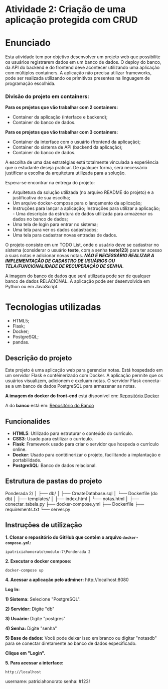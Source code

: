 # Atividade 2: Criação de uma aplicação protegida com CRUD

# Enunciado 

Esta atividade tem por objetivo desenvolver um projeto web que possibilite os usuários registrarem dados em um banco de dados. O deploy do banco, da API do backend e do frontend deve acontecer utilizando uma aplicação com múltiplos containers. A aplicação não precisa utilizar frameworks, pode ser realizada utilizando os primitivos presentes na linguagem de programação escolhida.

### **Divisão do projeto em containers:**

**Para os projetos que vão trabalhar com 2 containers:**

 - Container da aplicação (interface e backend);
 -  Container do banco de dados.

**Para os projetos que vão trabalhar com 3 containers:**

 - Container da interface com o usuário (frontend da aplicação);
 - Container do sistema de API (backend da aplicação); 
 - Container do banco de dados. 

A escolha de uma das estratégias está totalmente vinculada a experiência que o estudante deseja praticar. De qualquer forma, será necessário justificar a escolha da arquitetura utilizada para a solução.

Espera-se encontrar na entrega do projeto:

 - Arquitetura da solução utilizada (no arquivo README do projeto) e a
   justificativa de sua escolha; 
 - Um arquivo docker-compose para o lançamento da aplicação; 
 -  Instruções para lançar a aplicação; Instruções para utilizar a aplicação; - Uma descrição da estrutura de dados utilizada para armazenar os dados no banco de dados;  
 - Uma tela de login para entrar no sistema; 
 - Uma tela para ver os dados cadastrados;  
 - Uma tela para cadastrar novas entradas de dados.

O projeto consiste em um TODO List, onde o usuário deve se cadastrar no sistema (considerar o usuário  **teste**, com a senha  **teste123**) para ter acesso a suas notas e adicionar novas notas.  _**NÃO É NECESSÁRIO REALIZAR A IMPLEMENTAÇÃO DE CADASTRO DE USUÁRIOS OU TELA/FUNCIONALIDADE DE RECUPERAÇÃO DE SENHA.**_

A imagem do banco de dados que será utilizada pode ser de qualquer banco de dados RELACIONAL. A aplicação pode ser desenvolvida em Python ou em JavaScript.


# Tecnologias utilizadas

 - HTML5;
 - Flask;
 - Docker;
 - PostgreSQL; 
 - pandas.

## Descrição do projeto

Este projeto é uma aplicação web para gerenciar notas. Está hospedado em um servidor Flask e contêinerizado com Docker. A aplicação permite que os usuários visualizem, adicionem e excluam notas. O servidor Flask conecta-se a um banco de dados PostgreSQL para armazenar as notas. 

**A imagem do docker do front-end** está disponível em: [Repositório Docker](https://hub.docker.com/repository/docker/patriciahonorato/front-notas/general) 

A do **banco** está em: [Repositório do Banco](https://hub.docker.com/repository/docker/patriciahonorato/dbnotes/general)

## Funcionalides

 -  **HTML5**: Utilizado para estruturar o conteúdo do currículo.
-   **CSS3**: Usado para estilizar o currículo.
-   **Flask**: Framework usado para criar o servidor que hospeda o currículo online.
-   **Docker**: Usado para contêinerizar o projeto, facilitando a implantação e portabilidade.
-   **PostgreSQL**: Banco de dados relacional.

## Estrutura de pastas do projeto 

Ponderada 2/
│
├── db/
│   ├── CreateDatabase.sql
│   └── Dockerfile (do db)
│
├── templates/
│   ├── index.html
│   └── notas.html
│
├── conectar_tabela.py
├── docker-compose.yml
├── Dockerfile
├── requirements.txt
└── server.py

## Instruções de utilização

 **1. Clonar o repositório do GitHub que contém o arquivo `docker-compose.yml`:**

    ipatriciahonorato\modulo-7\Ponderada 2
    
**2. Executar o docker compose:**

    docker-compose up
    
**4. Acessar a aplicação pelo adminer:**
http://localhost:8080

**Log In:**

**1) Sistema:** Selecione "PostgreSQL".

**2) Servidor:** Digite "db" 

**3) Usuário:** Digite "postgres" 

**4) Senha:** Digite "senha"

**5) Base de dados:** Você pode deixar isso em branco ou digitar "notasdb" para se conectar diretamente ao banco de dados  especificado.

**Clique em "Login".**

**5. Para acessar a interface:**

    http://localhost
    
username: patriciahonorato
senha: #123!
